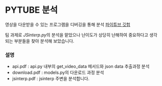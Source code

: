 # PYTUBE 분석
영상을 다운받을 수 있는 프로그램을 디버깅을 통해 분석
[파이튜브 깃헙](https://github.com/nficano/pytube)

팀 과제로 *JSinterp.py*의 분석을 맡았으나 난이도가 상당히 난해하여
중요하다고 생각되는 부분들을 찾아 분석해 보았습니다.

### 설명 
- api.pdf : api.py 내부의 get_video_data 메서드와  json data 추출과정 분석
- download.pdf : models.py의 다운로드 과정 분석
- jsinterp.pdf : jsinterp 주변을 분석합니다.